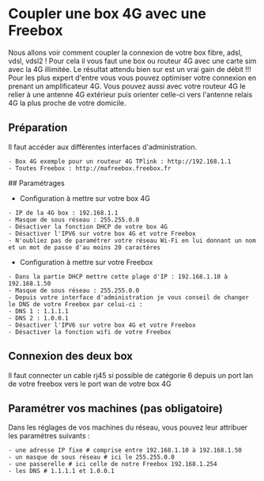 # Coupler une box 4G avec une Freebox
Nous allons voir comment coupler la connexion de votre box fibre, adsl, vdsl, vdsl2 !
Pour cela il vous faut une box ou routeur 4G avec une carte sim avec la 4G illimitée.
Le résultat attendu bien sur est un vrai gain de débit !!!
Pour les plus expert d'entre vous vous pouvez optimiser votre connexion en prenant un amplificateur 4G. 
Vous pouvez aussi avec votre routeur 4G le relier à une antenne 4G extérieur puis orienter celle-ci vers l'antenne relais 4G la plus proche de votre domicile.

## Préparation
Il faut accéder aux différentes interfaces d'administration.

```console
- Box 4G exemple pour un routeur 4G TPlink : http://192.168.1.1
- Toutes Freebox : http://mafreebox.freebox.fr
```

## Paramétrages

- Configuration à mettre sur votre box 4G

```console
- IP de la 4G box : 192.168.1.1
- Masque de sous réseau : 255.255.0.0
- Désactiver la fonction DHCP de votre box 4G
- Désactiver l'IPV6 sur votre box 4G et votre Freebox
- N'oubliez pas de paramétrer votre réseau Wi-Fi en lui donnant un nom et un mot de passe d'au moins 20 caractères
```

- Configuration à mettre sur votre Freebox

```console
- Dans la partie DHCP mettre cette plage d'IP : 192.168.1.10 à 192.168.1.50
- Masque de sous réseau : 255.255.0.0
- Depuis votre interface d'administration je vous conseil de changer le DNS de votre Freebox par celui-ci :
- DNS 1 : 1.1.1.1
- DNS 2 : 1.0.0.1
- Désactiver l'IPV6 sur votre box 4G et votre Freebox
- Désactiver la fonction wifi de votre Freebox
```

## Connexion des deux box
Il faut connecter un cable rj45 si possible de catégorie 6 depuis un port lan de votre freebox vers le port wan de votre box 4G

## Paramétrer vos machines (pas obligatoire)
Dans les réglages de vos machines du réseau, vous pouvez leur attribuer les paramétres suivants :

```console
- une adresse IP fixe # comprise entre 192.168.1.10 à 192.168.1.50
- un masque de sous réseau # ici le 255.255.0.0
- une passerelle # ici celle de notre Freebox 192.168.1.254
- les DNS # 1.1.1.1 et 1.0.0.1
```
